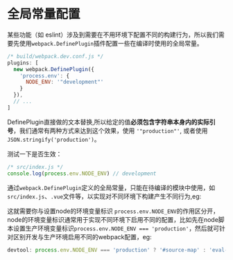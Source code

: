 
全局常量配置
=====

某些功能（如 eslint）涉及到需要在不用环境下配置不同的构建行为，所以我们需要先使用`webpack.DefinePlugin`插件配置一些在编译时使用的全局常量。

``` js
/* build/webpack.dev.conf.js */
plugins: [
  new webpack.DefinePlugin({
    'process.env': {
      NODE_ENV: '"development"'
    }
  }),
  // ...
]
```

DefinePlugin直接做的文本替换,所以给定的值**必须包含字符串本身内的实际引号**，我们通常有两种方式来达到这个效果，使用 `'"production"'`, 或者使用`JSON.stringify('production')`。

测试一下是否生效：

``` js
/* src/index.js */
console.log(process.env.NODE_ENV) // development
```

通过`webpack.DefinePlugin`定义的全局常量，只能在待编译的模块中使用，如`src/index.js`、`.vue`文件等，以实现对不同环境下构建产生不同行为,eg:

这就需要你与设置node的环境变量标识 `process.env.NODE_ENV`的作用区分开，node的环境变量标识通常用于实现不同环境下启用不同的配置，比如先在node脚本设置生产环境变量标识`process.env.NODE_ENV === 'production'`，然后就可针对区别开发与生产环境启用不同的webpack配置，eg:

``` js
devtool: process.env.NODE_ENV === 'production' ? '#source-map' : 'eval-source-map'
```